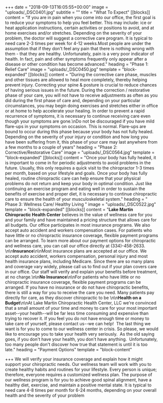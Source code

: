 +++
date = "2018-09-13T16:05:55+00:00"
image = "uploads/_DSC0401.jpg"
subtitle = ""
title = "What To Expect"
[[blocks]]
content = "If you are in pain when you come into our office, the first goal is to reduce your symptoms to help you feel better. This may include: ice or heat application instructions, certain activities or positions to avoid, and at home exercises and/or stretches. Depending on the severity of your problem, the doctor will suggest a corrective care program. It is typical to need care 2-3 times per week for 4-12 weeks.Most people are under the assumption that if they don't feel any pain that there is nothing wrong with them - that they are healthy. Unfortunately, pain is a very poor indicator of health. In fact, pain and other symptoms frequently only appear after a disease or other condition has become advanced."
heading = "Phase 1: Relief Care"
image = "uploads/_DSC0450.jpg"
template = "block-expanded"
[[blocks]]
content = "During the corrective care phase, muscles and other tissues are allowed to heal more completely, thereby helping prevent injury. Correcting your spine & posture is crucial to reduce chances of having serious issues in the future. During the correction / restorative phase of your care, you will not have to receive adjustments as often as you did during the first phase of care and, depending on your particular circumstances, you may begin doing exercises and stretches either in office or at home to help accelerate your healing. In order to prevent a rapid recurrence of symptoms, it is necessary to continue receiving care even though your symptoms are gone.\nDo not be discouraged if you have mild flare-ups in your symptoms on occasion. This is normal. Flare-ups are bound to occur during this phase because your body has not fully healed. Depending on the severity of your injury or condition and how long you have been suffering from it, this phase of your care may last anywhere from a few months to a couple of years"
heading = "Phase 2: Corrective/Restorative Care"
image = "uploads/_DSC0564.jpg"
template = "block-expanded"
[[blocks]]
content = "Once your body has fully healed, it is important to come in for periodic adjustments to avoid problems in the future. Usually, this only requires a quick visit to the chiropractor 1-3 times per month, based on your lifestyle and goals. Once your body has fully healed, routine chiropractic care can help ensure that your physical problems do not return and keep your body in optimal condition. Just like continuing an exercise program and eating well in order to sustain the benefits of exercise and proper diet, it is necessary to continue chiropractic care to ensure the health of your musculoskeletal system."
heading = " Phase 3: Wellness Care/ Healthy Living "
image = "uploads/_DSC0522.jpg"
template = "block-expanded"
[[blocks]]
content = "**Lake Martin Chiropractic Health Center** believes in the value of wellness care for you and your family and have maintained a pricing structure that allows care for all budgets. Our office participates in most insurance programs. We also accept auto accident and workers compensation cases. For patients who have little or no chiropractic insurance coverage, flexible payment programs can be arranged. To learn more about our payment options for chiropractic and wellness care, you can call our office directly at (334)-458-2633. \n\n**Insurance**\n\nMost insurance plans are accepted at our office. We accept auto accident, workers compensation, personal injury and most health insurance plans, including Medicare. Since there are so many plans and coverage vary widely, please call us to find out if your plan covers care in our office. Our staff will verify and explain your benefits before treatment, at no charge.\n\n**No Insurance**\n\nFor patients who have little or no chiropractic insurance coverage, flexible payment programs can be arranged. If you have no insurance or do not have chiropractic benefits, there is still a way for you to receive the care you need. Many patients pay directly for care, as they discover chiropractic to be \n\n**Health on a Budget**\n\nAt Lake Martin Chiropractic Health Center, LLC we're convinced that a small amount of your time and money to care for your most important asset--your health--will be far less time consuming and expensive than trying to recover it. If you feel you do not have enough time or money to take care of yourself, please contact us--we can help!  The last thing we want is for you to come to our wellness center in crisis. So please, we would like to encourage you to take your health very seriously.  As the old saying goes, if you don't have your health, you don't have anything.  Unfortunately, too many people don't discover how true that statement is until it is too late."
heading = "Payment Options"
template = "block-content"

+++
We will verify your insurance coverage and explain how it might support your chiropractic needs. Our wellness team will work with you to create healthy habits and routines for your lifestyle. Every person is unique; therefore, everyone requires a customized wellness plan. The purpose of our wellness program is for you to achieve good spinal alignment, have a healthy diet, exercise, and maintain a positive mental state. It is typical to need care 4-8 times per month for 6-24 months, depending on your overall health and the severity of your problem